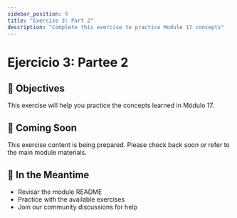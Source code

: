 ```yaml
---
sidebar_position: 9
title: "Exercise 3: Part 2"
description: "Complete this exercise to practice Module 17 concepts"
---
```


# Ejercicio 3: Partee 2

## 🎯 Objectives

This exercise will help you practice the concepts learned in Módulo 17.

## 📝 Coming Soon

This exercise content is being prepared. Please check back soon or refer to the main module materials.

## 🚀 In the Meantime

- Revisar the module README
- Practice with the available exercises
- Join our community discussions for help
